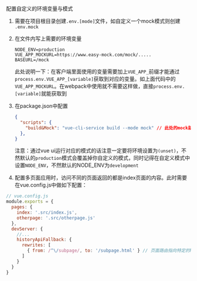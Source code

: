 配置自定义的环境变量与模式  
1. 需要在项目根目录创建``.env.[mode]``文件，如自定义一个mock模式则创建 ``.env.mock``
2. 在文件内写上需要的环境变量
    ```
    NODE_ENV=production
    VUE_APP_MOCKURL=https://www.easy-mock.com/mock/.....
    BASEURL=/mock
    ```
    此处说明一下：在客户端里面使用的变量需要加上``VUE_APP_``前缀才能通过``process.env.VUE_APP_[variable]``获取到对应的变量。如上面代码中的``VUE_APP_MOCKURL``。在webpack中使用就不需要这样做，直接``process.env.[variable]``就能获取到
  1. 在package.json中配置
      ```json
      {
        "scripts": {
          "build&Mock": "vue-cli-service build --mode mock" // 此处的mock就是第一步创建的文件.env.mock中的mock字段
        },
      }
      ```
      注意：通过vue ui运行对应的模式的话注意一定要将环境设置为``(unset)``，不然默认的``production``模式会覆盖掉你自定义的模式，同时记得在自定义模式中设置``NODE_ENV``，不然默认的NODE_ENV为``development``

3. 配置多页面应用时，访问不同的页面返回的都是index页面的内容。此时需要在vue.config.js中做如下配置：
```javascript
// vue.config.js
module.exports = {
  pages: {
    index: '.src/index.js',
    otherpage: '.src/otherpage.js'
  },
  devServer: {
    //...
    historyApiFallback: {
      rewrites: [
        { from: /^\/subpage/, to: '/subpage.html' } // 页面路由指向特定的html文件
      ]
    }
  }
}
```
